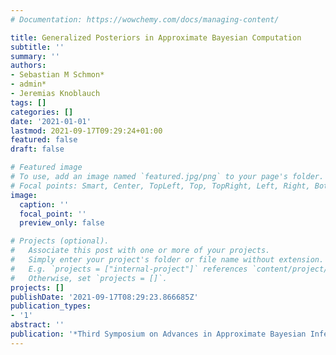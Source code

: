 ```yaml
---
# Documentation: https://wowchemy.com/docs/managing-content/

title: Generalized Posteriors in Approximate Bayesian Computation
subtitle: ''
summary: ''
authors:
- Sebastian M Schmon*
- admin*
- Jeremias Knoblauch
tags: []
categories: []
date: '2021-01-01'
lastmod: 2021-09-17T09:29:24+01:00
featured: false
draft: false

# Featured image
# To use, add an image named `featured.jpg/png` to your page's folder.
# Focal points: Smart, Center, TopLeft, Top, TopRight, Left, Right, BottomLeft, Bottom, BottomRight.
image:
  caption: ''
  focal_point: ''
  preview_only: false

# Projects (optional).
#   Associate this post with one or more of your projects.
#   Simply enter your project's folder or file name without extension.
#   E.g. `projects = ["internal-project"]` references `content/project/deep-learning/index.md`.
#   Otherwise, set `projects = []`.
projects: []
publishDate: '2021-09-17T08:29:23.866685Z'
publication_types:
- '1'
abstract: ''
publication: '*Third Symposium on Advances in Approximate Bayesian Inference*'
---
```

